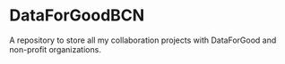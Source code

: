 # DataForGoodBCN
A repository to store all my collaboration projects with DataForGood and non-profit organizations.
